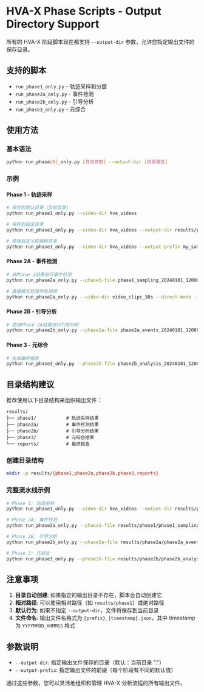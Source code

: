 # HVA-X Phase Scripts - Output Directory Support

所有的 HVA-X 阶段脚本现在都支持 `--output-dir` 参数，允许您指定输出文件的保存目录。

## 支持的脚本

- `run_phase1_only.py` - 轨迹采样和分层
- `run_phase2a_only.py` - 事件检测
- `run_phase2b_only.py` - 引导分析
- `run_phase3_only.py` - 元综合

## 使用方法

### 基本语法
```bash
python run_phase[N]_only.py [其他参数] --output-dir [目录路径]
```

### 示例

#### Phase 1 - 轨迹采样
```bash
# 保存到默认目录（当前目录）
python run_phase1_only.py --video-dir hva_videos

# 保存到指定目录
python run_phase1_only.py --video-dir hva_videos --output-dir results/phase1

# 使用自定义前缀和目录
python run_phase1_only.py --video-dir hva_videos --output-prefix my_sampling --output-dir outputs/
```

#### Phase 2A - 事件检测
```bash
# 从Phase 1结果进行事件检测
python run_phase2a_only.py --phase1-file phase1_sampling_20240101_120000.json --output-dir results/phase2a

# 直接模式处理所有视频
python run_phase2a_only.py --video-dir video_clips_30s --direct-mode --output-dir results/events/
```

#### Phase 2B - 引导分析
```bash
# 使用Phase 2A结果进行引导分析
python run_phase2b_only.py --phase2a-file phase2a_events_20240101_120000.json --output-dir results/phase2b/
```

#### Phase 3 - 元综合
```bash
# 生成最终报告
python run_phase3_only.py --phase2b-file phase2b_analysis_20240101_120000.json --output-dir results/final/ --save-report
```

## 目录结构建议

推荐使用以下目录结构来组织输出文件：

```
results/
├── phase1/           # 轨迹采样结果
├── phase2a/          # 事件检测结果  
├── phase2b/          # 引导分析结果
├── phase3/           # 元综合结果
└── reports/          # 最终报告
```

### 创建目录结构
```bash
mkdir -p results/{phase1,phase2a,phase2b,phase3,reports}
```

### 完整流水线示例
```bash
# Phase 1: 轨迹采样
python run_phase1_only.py --video-dir hva_videos --output-dir results/phase1/

# Phase 2A: 事件检测
python run_phase2a_only.py --phase1-file results/phase1/phase1_sampling_*.json --output-dir results/phase2a/

# Phase 2B: 引导分析
python run_phase2b_only.py --phase2a-file results/phase2a/phase2a_events_*.json --output-dir results/phase2b/

# Phase 3: 元综合
python run_phase3_only.py --phase2b-file results/phase2b/phase2b_analysis_*.json --output-dir results/phase3/ --save-report
```

## 注意事项

1. **目录自动创建**: 如果指定的输出目录不存在，脚本会自动创建它
2. **相对路径**: 可以使用相对路径（如 `results/phase1`）或绝对路径
3. **默认行为**: 如果不指定 `--output-dir`，文件将保存到当前目录
4. **文件命名**: 输出文件名格式为 `{prefix}_{timestamp}.json`，其中 timestamp 为 `YYYYMMDD_HHMMSS` 格式

## 参数说明

- `--output-dir`: 指定输出文件保存的目录（默认：当前目录 "."）
- `--output-prefix`: 指定输出文件的前缀（每个阶段有不同的默认值）

通过这些参数，您可以灵活地组织和管理 HVA-X 分析流程的所有输出文件。
